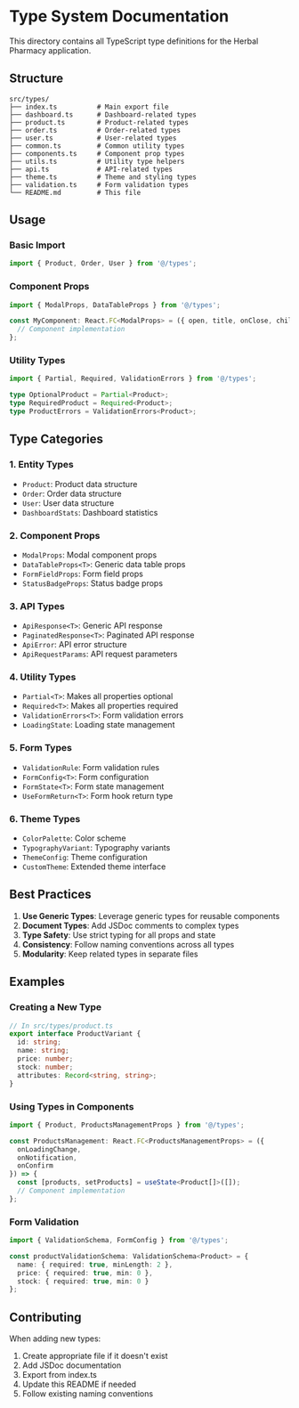 # Type System Documentation

This directory contains all TypeScript type definitions for the Herbal Pharmacy application.

## Structure

```
src/types/
├── index.ts          # Main export file
├── dashboard.ts      # Dashboard-related types
├── product.ts        # Product-related types
├── order.ts          # Order-related types
├── user.ts           # User-related types
├── common.ts         # Common utility types
├── components.ts     # Component prop types
├── utils.ts          # Utility type helpers
├── api.ts            # API-related types
├── theme.ts          # Theme and styling types
├── validation.ts     # Form validation types
└── README.md         # This file
```

## Usage

### Basic Import
```typescript
import { Product, Order, User } from '@/types';
```

### Component Props
```typescript
import { ModalProps, DataTableProps } from '@/types';

const MyComponent: React.FC<ModalProps> = ({ open, title, onClose, children }) => {
  // Component implementation
};
```

### Utility Types
```typescript
import { Partial, Required, ValidationErrors } from '@/types';

type OptionalProduct = Partial<Product>;
type RequiredProduct = Required<Product>;
type ProductErrors = ValidationErrors<Product>;
```

## Type Categories

### 1. Entity Types
- `Product`: Product data structure
- `Order`: Order data structure
- `User`: User data structure
- `DashboardStats`: Dashboard statistics

### 2. Component Props
- `ModalProps`: Modal component props
- `DataTableProps<T>`: Generic data table props
- `FormFieldProps`: Form field props
- `StatusBadgeProps`: Status badge props

### 3. API Types
- `ApiResponse<T>`: Generic API response
- `PaginatedResponse<T>`: Paginated API response
- `ApiError`: API error structure
- `ApiRequestParams`: API request parameters

### 4. Utility Types
- `Partial<T>`: Makes all properties optional
- `Required<T>`: Makes all properties required
- `ValidationErrors<T>`: Form validation errors
- `LoadingState`: Loading state management

### 5. Form Types
- `ValidationRule`: Form validation rules
- `FormConfig<T>`: Form configuration
- `FormState<T>`: Form state management
- `UseFormReturn<T>`: Form hook return type

### 6. Theme Types
- `ColorPalette`: Color scheme
- `TypographyVariant`: Typography variants
- `ThemeConfig`: Theme configuration
- `CustomTheme`: Extended theme interface

## Best Practices

1. **Use Generic Types**: Leverage generic types for reusable components
2. **Document Types**: Add JSDoc comments to complex types
3. **Type Safety**: Use strict typing for all props and state
4. **Consistency**: Follow naming conventions across all types
5. **Modularity**: Keep related types in separate files

## Examples

### Creating a New Type
```typescript
// In src/types/product.ts
export interface ProductVariant {
  id: string;
  name: string;
  price: number;
  stock: number;
  attributes: Record<string, string>;
}
```

### Using Types in Components
```typescript
import { Product, ProductsManagementProps } from '@/types';

const ProductsManagement: React.FC<ProductsManagementProps> = ({
  onLoadingChange,
  onNotification,
  onConfirm
}) => {
  const [products, setProducts] = useState<Product[]>([]);
  // Component implementation
};
```

### Form Validation
```typescript
import { ValidationSchema, FormConfig } from '@/types';

const productValidationSchema: ValidationSchema<Product> = {
  name: { required: true, minLength: 2 },
  price: { required: true, min: 0 },
  stock: { required: true, min: 0 }
};
```

## Contributing

When adding new types:
1. Create appropriate file if it doesn't exist
2. Add JSDoc documentation
3. Export from index.ts
4. Update this README if needed
5. Follow existing naming conventions 